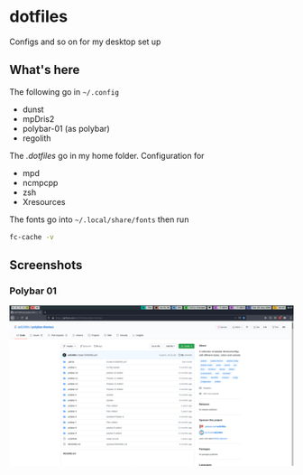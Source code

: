 # dotfiles
Configs and so on for my desktop set up

## What's here

The following go in ``~/.config``

- dunst
- mpDris2
- polybar-01 (as polybar)
- regolith

The _.dotfiles_ go in my home folder. Configuration for

- mpd
- ncmpcpp
- zsh
- Xresources

The fonts go into ``~/.local/share/fonts`` then run

```bash
fc-cache -v
```

## Screenshots

### Polybar 01

![logo](screenshots/polybar-01.png) <br />

